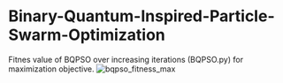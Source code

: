 # Binary-Quantum-Inspired-Particle-Swarm-Optimization
Fitnes value of BQPSO over increasing iterations (BQPSO.py) for maximization objective.
![bqpso_fitness_max](https://github.com/marlomb/Binary-Quantum-Inspired-Particle-Swarm-Optimization/assets/23626150/0122cacf-c872-4e6b-8230-fffc38a3a620)
